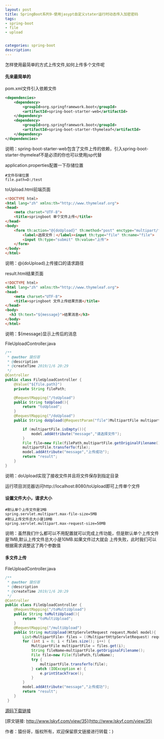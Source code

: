 ```yaml
---
layout: post
title: SpringBoot系列9-使用jasypt自定义stater运行时动态传入加密密码
tags:
- spring-boot
- file 
- upload 


categories: spring-boot
description: 
---
```

 
  怎样使用最简单的方式上传文件,如何上传多个文件呢
<!-- more -->

#### 先来最简单的
pom.xml文件引入依赖文件
```xml
<dependencies>
    <dependency>
        <groupId>org.springframework.boot</groupId>
        <artifactId>spring-boot-starter-web</artifactId>
    </dependency>
    <dependency>
        <groupId>org.springframework.boot</groupId>
        <artifactId>spring-boot-starter-thymeleaf</artifactId>
    </dependency>
</dependencies>
```
说明：spring-boot-starter-web包含了文件上传的依赖，引入spring-boot-starter-thymeleaf不是必须的你也可以使用jsp代替

application.properties配置一下存储位置
```
#文件存储位置
file.path=D:/test
```

toUpload.html前端页面
```html
<!DOCTYPE html>
<html lang="zh" xmlns:th="http://www.thymeleaf.org">
<head>
    <meta charset="UTF-8">
    <title>springboot 单个文件上传</title>
</head>
<body>
    <form th:action="@{doUpload}" th:method="post" enctype="multipart/form-data">
        <label>选择文件：</label><input th:type="file" th:name="file">
        <input th:type="submit" th:value="上传">
    </form>
</body>
</html>
```
说明：@{doUpload}上传接口的请求路径

result.html结果页面
```html
<!DOCTYPE html>
<html lang="zh" xmlns:th="http://www.thymeleaf.org">
<head>
    <meta charset="UTF-8">
    <title>springboot 文件上传结果页面</title>
</head>
<body>
  <h3 th:text="${message}">结果消息</h3>
</body>
</html>
```

说明：${message}显示上传后的消息

FileUploadController.java
```java
/**
 * @author 猿份哥
 * @description
 * @createTime 2019/1/6 20:29
 */
@Controller
public class FileUploadController {
    @Value("${file.path}")
    private String filePath;

    @RequestMapping("/toUpload")
    public String toUpload(){
        return "toUpload";
    }
    @RequestMapping("/doUpload")
    public String doUpload(@RequestParam("file")MultipartFile multipartFile, Model model) throws IOException {

        if (multipartFile.isEmpty()){
            model.addAttribute("message","请选择文件");
        }
        File file=new File(filePath,multipartFile.getOriginalFilename());
        multipartFile.transferTo(file);
        model.addAttribute("message","上传成功");
        return "result";
    }
}
```
说明：doUpload实现了接收文件并且将文件保存到指定目录

运行项目浏览器访问http://localhost:8080/toUpload即可上传单个文件

#### 设置文件大小，请求大小
```properties
#默认单个上传文件是1MB
spring.servlet.multipart.max-file-size=5MB
#默认上传文件总大小是10MB
spring.servlet.multipart.max-request-size=50MB
```
说明：虽然我们什么都可以不用配置就可以完成上传功能，但是默认单个上传文件是1MB,默认上传文件总大小是10MB.如果文件过大就会
上传失败，此时我们可以根据需求调整这了两个参数值

#### 多文件上传
FileUploadController.java
```java
/**
 * @author 猿份哥
 * @description
 * @createTime 2019/1/6 20:29
 */
@Controller
public class FileUploadController {
    @RequestMapping("/toMultiUpload")
    public String toMultiUpload(){
        return "toMultiUpload";
    }
    @RequestMapping("/multiUpload")
    public String mutiUpload(HttpServletRequest request,Model model){
        List<MultipartFile> files = ((MultipartHttpServletRequest) request).getFiles("file");
        for (int i = 0; i < files.size(); i++) {
            MultipartFile multipartFile = files.get(i);
            String fileName=multipartFile.getOriginalFilename();
            File file=new File(filePath,fileName);
            try {
                multipartFile.transferTo(file);
            } catch (IOException e) {
                e.printStackTrace();
            }
        }
        model.addAttribute("message","上传成功");
        return "result";
    }
 }
```


[源码下载链接](https://github.com/tiankonglanlande/springboot)

[原文链接: http://www.lskyf.com/view/35](http://www.lskyf.com/view/35)

作者：猿份哥，版权所有，欢迎保留原文链接进行转载：)

